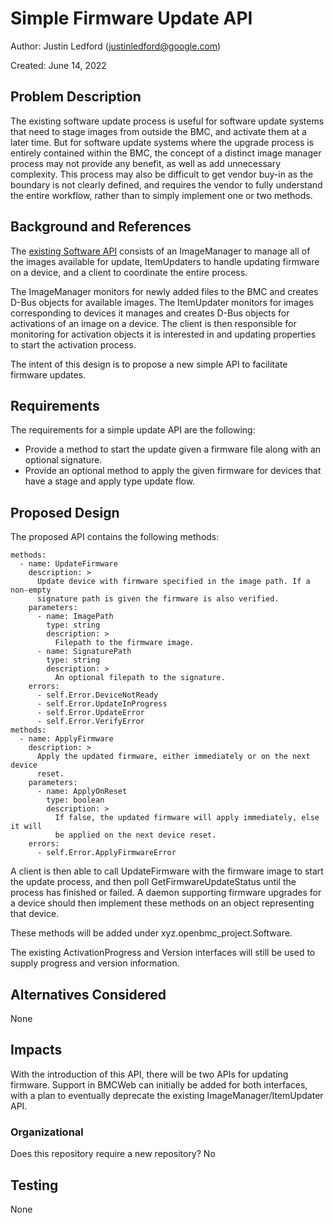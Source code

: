 # Simple Firmware Update API

Author:
  Justin Ledford (justinledford@google.com)

Created:
  June 14, 2022

## Problem Description
The existing software update process is useful for software update systems that
need to stage images from outside the BMC, and activate them at a later time.
But for software update systems where the upgrade process is entirely contained
within the BMC, the concept of a distinct image manager process may not provide
any benefit, as well as add unnecessary complexity. This process may also be
difficult to get vendor buy-in as the boundary is not clearly defined, and
requires the vendor to fully understand the entire workflow, rather than to
simply implement one or two methods.

## Background and References
The
[existing Software API](https://github.com/openbmc/phosphor-dbus-interfaces/tree/master/yaml/xyz/openbmc_project/Software)
consists of an ImageManager to manage all of the images available for update,
ItemUpdaters to handle updating firmware on a device, and a client to coordinate
the entire process.

The ImageManager monitors for newly added files to the BMC and creates D-Bus
objects for available images. The ItemUpdater monitors for images corresponding
to devices it manages and creates D-Bus objects for activations of an image on a
device. The client is then responsible for monitoring for activation objects it
is interested in and updating properties to start the activation process.

The intent of this design is to propose a new simple API to facilitate firmware
updates.

## Requirements
The requirements for a simple update API are the following:
- Provide a method to start the update given a firmware file along with an
  optional signature.
- Provide an optional method to apply the given firmware for devices that
  have a stage and apply type update flow.

## Proposed Design
The proposed API contains the following methods:

```
methods:
  - name: UpdateFirmware
    description: >
      Update device with firmware specified in the image path. If a non-empty
      signature path is given the firmware is also verified.
    parameters:
      - name: ImagePath
        type: string
        description: >
          Filepath to the firmware image.
      - name: SignaturePath
        type: string
        description: >
          An optional filepath to the signature.
    errors:
      - self.Error.DeviceNotReady
      - self.Error.UpdateInProgress
      - self.Error.UpdateError
      - self.Error.VerifyError
methods:
  - name: ApplyFirmware
    description: >
      Apply the updated firmware, either immediately or on the next device
      reset.
    parameters:
      - name: ApplyOnReset
        type: boolean
        description: >
          If false, the updated firmware will apply immediately, else it will
          be applied on the next device reset.
    errors:
      - self.Error.ApplyFirmwareError
```

A client is then able to call UpdateFirmware with the firmware image to start
the update process, and then poll GetFirmwareUpdateStatus until the process
has finished or failed. A daemon supporting firmware upgrades for a device
should then implement these methods on an object representing that device.

These methods will be added under xyz.openbmc_project.Software.

The existing ActivationProgress and Version interfaces will still be used
to supply progress and version information.

## Alternatives Considered
None

## Impacts
With the introduction of this API, there will be two APIs for updating firmware.
Support in BMCWeb can initially be added for both interfaces, with a plan to
eventually deprecate the existing ImageManager/ItemUpdater API.

### Organizational
Does this repository require a new repository?  No

## Testing
None
